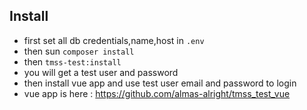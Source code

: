 



## Install

- first set all db credentials,name,host in `.env`
- then sun `composer install`
- then `tmss-test:install`
- you will get a test user and password
- then install vue app and use test user email and password to login
- vue app is here : https://github.com/almas-alright/tmss_test_vue

